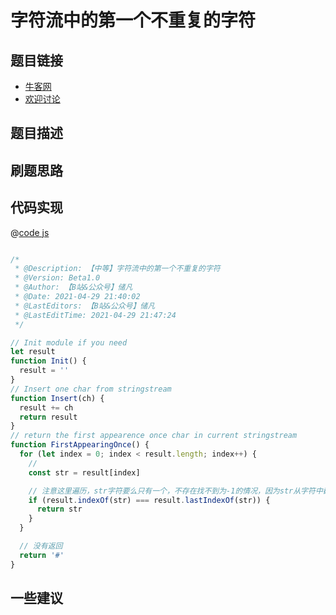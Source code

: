 
# 字符流中的第一个不重复的字符

## 题目链接

- [牛客网]()
- [欢迎讨论]()

## 题目描述

## 刷题思路

## 代码实现

@[code js](@code/algorithm/剑指/栈队列堆/firstAppearingOnce.js)

```js

/*
 * @Description: 【中等】字符流中的第一个不重复的字符
 * @Version: Beta1.0
 * @Author: 【B站&公众号】储凡
 * @Date: 2021-04-29 21:40:02
 * @LastEditors: 【B站&公众号】储凡
 * @LastEditTime: 2021-04-29 21:47:24
 */

// Init module if you need
let result
function Init() {
  result = ''
}
// Insert one char from stringstream
function Insert(ch) {
  result += ch
  return result
}
// return the first appearence once char in current stringstream
function FirstAppearingOnce() {
  for (let index = 0; index < result.length; index++) {
    //
    const str = result[index]

    // 注意这里遍历，str字符要么只有一个，不存在找不到为-1的情况，因为str从字符中截取的
    if (result.indexOf(str) === result.lastIndexOf(str)) {
      return str
    }
  }

  // 没有返回
  return '#'
}


```

## 一些建议
